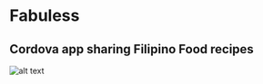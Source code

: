 # Fabuless
## Cordova app sharing Filipino Food recipes

  

![alt text][logo]

[logo]: https://lh3.googleusercontent.com/yCBeLVqDuGCUrwr5hVxqfth0C-thza6v7-dFS3hx6UnbIrXklikmHOYZa0jfuZrLJYmy=h150-rw "Cordova app sharing Filipino Food recipes"
